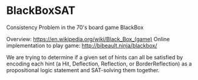 # BlackBoxSAT
Consistency Problem in the 70's board game BlackBox

Overview: https://en.wikipedia.org/wiki/Black_Box_(game)
Online implementation to play game: http://bibeault.ninja/blackbox/ 

We are trying to determine if a given set of hints can all be satisfied by encoding each hint (a Hit, Deflection, Reflection, or BorderReflection) 
as a propositional logic statement and SAT-solving them together. 
